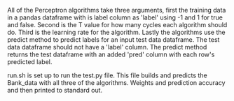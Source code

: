 All of the Perceptron algorithms take three arguments, first the training data in a pandas
dataframe with is label column as 'label' using -1 and 1 for true and false. Second is the T value
for how many cycles each algorithm should do. Third is the learning rate for the algorithm.
Lastly the algorithms use the predict method to predict labels for an input test data dataframe.
The test data dataframe should not have a 'label' column. The predict method returns the test dataframe
with an added 'pred' column with each row's predicted label.

run.sh is set up to run the test.py file. This file builds and predicts the Bank_data with all three of
the algorithms. Weights and prediction accuracy and then printed to standard out.
